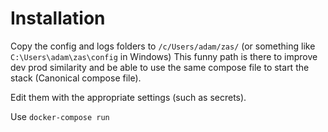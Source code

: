 # Installation
Copy the config and logs folders to ```/c/Users/adam/zas/``` 
(or something like ```C:\Users\adam\zas\config``` in Windows)
This funny path is there to improve dev prod similarity and be able to use the same 
compose file to start the stack (Canonical compose file).

Edit them with the appropriate settings (such as secrets).

Use ```docker-compose run```
